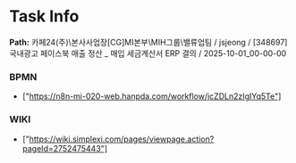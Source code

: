 # Task Info

**Path:** 카페24(주)\본사사업장\[CG]MI본부\MIH그룹\밸류업팀 / jsjeong / [348697] 국내광고 페이스북 매출 정산 _ 매입 세금계산서 ERP 결의 / 2025-10-01_00-00-00

### BPMN
- ["https://n8n-mi-020-web.hanpda.com/workflow/jcZDLn2zIgIYq5Te"]

### WIKI
- ["https://wiki.simplexi.com/pages/viewpage.action?pageId=2752475443"]

